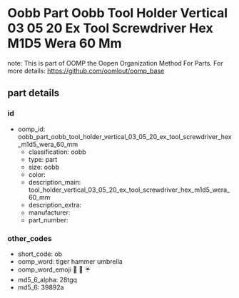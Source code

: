 # Oobb Part Oobb Tool Holder Vertical 03 05 20 Ex Tool Screwdriver Hex M1D5 Wera 60 Mm  

note: This is part of OOMP the Oopen Organization Method For Parts. For more details: https://github.com/oomlout/oomp_base

##  part details





### id
* oomp_id: oobb_part_oobb_tool_holder_vertical_03_05_20_ex_tool_screwdriver_hex_m1d5_wera_60_mm
  * classification: oobb
  * type: part
  * size: oobb
  * color: 
  * description_main: tool_holder_vertical_03_05_20_ex_tool_screwdriver_hex_m1d5_wera_60_mm
  * description_extra: 
  * manufacturer: 
  * part_number: 

### other_codes
* short_code: ob
* oomp_word: tiger hammer umbrella
* oomp_word_emoji :tiger: :hammer: :umbrella:
* md5_6_alpha: 28tgq
* md5_6: 39892a